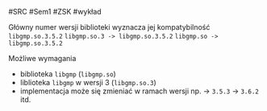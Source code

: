 #SRC #Sem1 #ZSK #wykład 

Główny numer wersji biblioteki wyznacza jej kompatybilność
	`libgmp.so.3.5.2`
	`libgmp.so.3 -> libgmp.so.3.5.2`
	`libgmp.so -> libgmp.so.3.5.2`

Możliwe wymagania
- biblioteka `libgmp` (`libgmp.so`)
- liblioteka `libgmp` w wersji 3 (`libgmp.so.3`)
- implementacja może się zmieniać w ramach wersji np. -> `3.5.3` -> `3.6.2` itd.